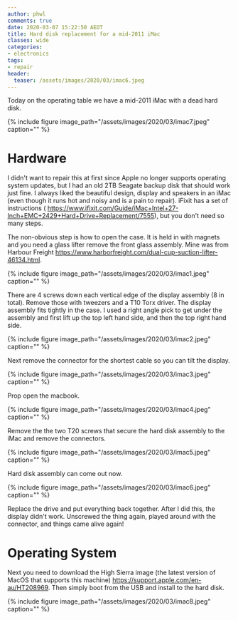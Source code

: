 ```yaml
---
author: phwl
comments: true
date: 2020-03-07 15:22:50 AEDT
title: Hard disk replacement for a mid-2011 iMac
classes: wide
categories:
- electronics
tags:
- repair
header:
  teaser: /assets/images/2020/03/imac6.jpeg
---
```


Today on the operating table we have a mid-2011 iMac with a dead hard disk.

{% include figure image_path="/assets/images/2020/03/imac7.jpeg" caption="" %}


<!-- more -->

# Hardware

I didn't want to repair this at first since Apple no longer supports
operating system updates, but I had an old 2TB Seagate backup disk that should
work just fine. I always liked the beautiful design, display and speakers in
an iMac (even though it runs hot and noisy and is a pain to repair). 
iFixit has a set of instructions (
<https://www.ifixit.com/Guide/iMac+Intel+27-Inch+EMC+2429+Hard+Drive+Replacement/7555>), but you don't need so many steps.

The non-obvious step is how to open the case. It is held in with magnets
and you need a glass lifter remove the front glass assembly. Mine was from
Harbour Freight <https://www.harborfreight.com/dual-cup-suction-lifter-46134.html>. 


{% include figure image_path="/assets/images/2020/03/imac1.jpeg" caption="" %}

There are 4 screws down each vertical edge of the display assembly
(8 in total). Remove those with tweezers and a T10 Torx driver.
The display assembly fits tightly in the case. I used a right
angle pick to get under the assembly and first lift up the top left
hand side, and then the top right hand side.

{% include figure image_path="/assets/images/2020/03/imac2.jpeg" caption="" %}

Next remove the connector for the shortest cable so you can tilt the display.

{% include figure image_path="/assets/images/2020/03/imac3.jpeg" caption="" %}

Prop open the macbook.

{% include figure image_path="/assets/images/2020/03/imac4.jpeg" caption="" %}

Remove the the two 
T20 screws that secure the hard disk assembly to the iMac and remove
the connectors.

{% include figure image_path="/assets/images/2020/03/imac5.jpeg" caption="" %}

Hard disk assembly can come out now.

{% include figure image_path="/assets/images/2020/03/imac6.jpeg" caption="" %}

Replace the drive and put everything back together.  After I did
this, the display didn't work.  Unscrewed the thing again, played
around with the connector, and things came alive again!

# Operating System
Next you need to download the High Sierra image (the latest version
of MacOS that supports this machine) <https://support.apple.com/en-au/HT208969>.
Then simply boot from the USB and install to the hard disk. 

{% include figure image_path="/assets/images/2020/03/imac8.jpeg" caption="" %}
